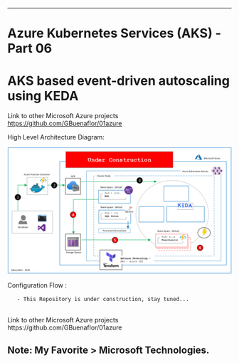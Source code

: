 ----------------------------------------------------------
# Azure Kubernetes Services (AKS) - Part 06
# AKS based event-driven autoscaling using KEDA
Link to other Microsoft Azure projects https://github.com/GBuenaflor/01azure



High Level Architecture Diagram:


![Image description](https://github.com/GBuenaflor/01azure-aks-keda/blob/master/Images/GB-AKS-KEDA01.png)



Configuration Flow :

```diff
   - This Repository is under construction, stay tuned...
 ```


</br>
Link to other Microsoft Azure projects
https://github.com/GBuenaflor/01azure
</br>

Note: My Favorite > Microsoft Technologies.
----------------------------------------------------------
